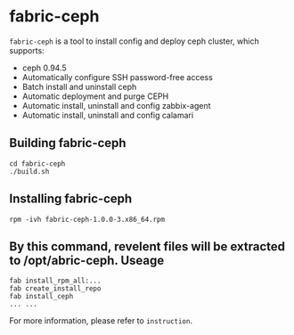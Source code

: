 fabric-ceph
===================================
``fabric-ceph`` is a tool to install config and deploy ceph cluster, which supports:
* ceph 0.94.5
* Automatically configure SSH password-free access
* Batch install and uninstall ceph
* Automatic deployment and purge CEPH
* Automatic install, uninstall and config zabbix-agent
* Automatic install, uninstall and config calamari


Building fabric-ceph
-----------------------------------
    cd fabric-ceph
    ./build.sh

Installing fabric-ceph
-----------------------------------
    rpm -ivh fabric-ceph-1.0.0-3.x86_64.rpm
By this command, revelent files will be extracted to /opt/abric-ceph.
Useage
-----------------------------------
    fab install_rpm_all:...
    fab create_install_repo
    fab install_ceph
    ... ...
For more information, please refer to ``instruction``.
